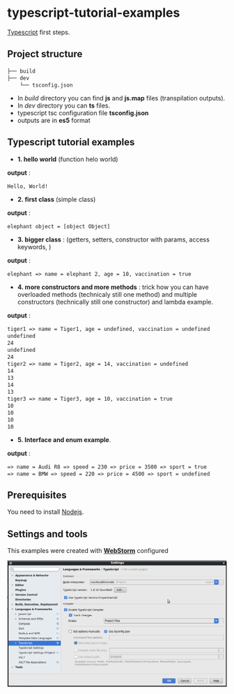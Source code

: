 # typescript-tutorial-examples
[Typescript](https://www.typescriptlang.org/) first steps.


## Project structure

```shell
├── build
├── dev
    └── tsconfig.json
```

 - In *build* directory you can find **js** and **js.map** files (transpilation outputs).
 - In *dev* directory you can **ts** files.
 - typescript tsc configuration file **tsconfig.json**
 - outputs are in **es5** format


## Typescript tutorial examples


- **1. hello world** (function helo world)

 **output** :
 ```shell
 Hello, World!
  ```

- **2. first class** (simple class)

 **output** :
 ```shell
 elephant object = [object Object]
 ```

- **3. bigger class** : (getters, setters, constructor with params, access keywords, )

**output** :
```shell
elephant => name = elephant 2, age = 10, vaccination = true
```

- **4. more constructors and more methods** : trick how you can have  overloaded methods (technicaly still one method)
 and multiple constructors (technically still one constructor) and lambda example.

 **output** :
 ```shell
 tiger1 => name = Tiger1, age = undefined, vaccination = undefined
 undefined
 24
 undefined
 24
 tiger2 => name = Tiger2, age = 14, vaccination = undefined
 14
 13
 14
 13
 tiger3 => name = Tiger3, age = 10, vaccination = true
 10
 10
 10
 10
 ```

- **5. Interface and enum example**.

 **output** :
 ```shell
=> name = Audi R8 => speed = 230 => price = 3500 => sport = true
=> name = BMW => speed = 220 => price = 4500 => sport = undefined
 ```

## Prerequisites

You need to install [Nodejs](https://nodejs.org/en/).

## Settings and tools

This examples were created with **[WebStorm](https://www.jetbrains.com/webstorm/specials/webstorm/webstorm.html?&gclid=CjwKEAjw5vu8BRC8rIGNrqbPuSESJADG8RV0Ml3J3e3xU12pKWb4P5xKluRQSY84nEX4TmHnllvBshoC4vHw_wcB&gclsrc=aw.ds.ds&dclid=CL6Mk8T2oM4CFYSNGwodfr4Pkw)** configured

![1](https://github.com/peterszatmary/just-like-that/blob/master/imgs/typescript-tutorial-examples/webstorm-typescript-settings.png)





